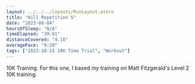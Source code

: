 ```yaml
---
layout: ../../../layouts/RunLayout.astro
title: "Hill Repetition 5"
date: "2023-08-04"
hoursOfSleep: "N/A"
timeElapsed: "39:01"
distanceCovered: "4.18"
averagePace: "9:20"
tags: ["2023-10-15 10K Time Trial", "Workout"]
---
```


10K Training. For this one, I based my training on Matt Fitzgerald's Level 2 10K training.
